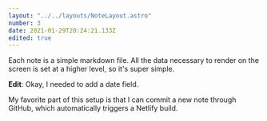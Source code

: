 ```yaml
---
layout: "../../layouts/NoteLayout.astro"
number: 3
date: 2021-01-29T20:24:21.133Z
edited: true
---
```


Each note is a simple markdown file. All the data necessary to render on the screen is set at a higher level, so it's super simple.

**Edit**: Okay, I needed to add a date field.

My favorite part of this setup is that I can commit a new note through GitHub, which automatically triggers a Netlify build.
